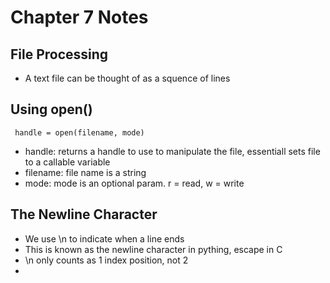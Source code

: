 # Chapter 7 Notes

## File Processing
- A text file can be thought of as a squence of lines

## Using open()
```
 handle = open(filename, mode)
```
- handle: returns a handle to use to manipulate the file, essentiall sets file to a callable variable 
- filename: file name is a string
- mode: mode is an optional param. r = read, w = write


## The Newline Character
- We use \n to indicate when a line ends
- This is known as the newline character in pything, escape in C
- \\n only counts as 1 index position, not 2
-
